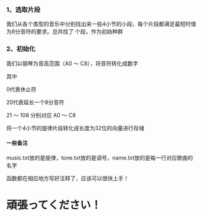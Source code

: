 ### 1、选取片段

我们从各个类型的音乐中分别找出来一些4小节的小段，每个片段都满足最短时值为8分音符的要求。总共找了 个段，作为初始种群

### 2、初始化

我们以钢琴为音高范围（A0 ～ C8），将音符转化成数字

其中

0代表休止符

20代表延长一个8分音符

21 ～ 108 分别对应 A0 ～ C8

将一个4小节的旋律片段转化成长度为32位的向量进行存储


#### 一些备注

music.txt放的是旋律，tone.txt放的是调号，name.txt放的是每一行对应歌曲的名字

函数都在相应地方写好注释了，应该可以很快上手！

# 頑張ってください！



